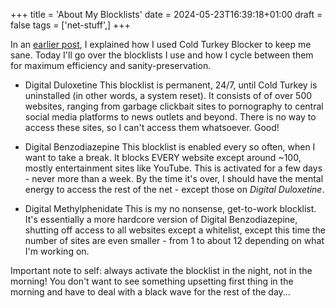 +++
title = 'About My Blocklists'
date = 2024-05-23T16:39:18+01:00
draft = false
tags = ['net-stuff',]
+++

In an [earlier post](../the-internet-is-hell.md), I explained how I used Cold Turkey Blocker to keep me sane. Today I'll go over the blocklists I use and how I cycle between them for maximum efficiency and sanity-preservation.

- Digital Duloxetine
This blocklist is permanent, 24/7, until Cold Turkey is uninstalled (in other words, a system reset). It consists of of over 500 websites, ranging from garbage clickbait sites to pornography to central social media platforms to news outlets and beyond. There is no way to access these sites, so I can't access them whatsoever. Good!

- Digital Benzodiazepine
This blocklist is enabled every so often, when I want to take a break. It blocks EVERY website except around ~100, mostly entertainment sites like YouTube. This is activated for a few days - never more than a week. By the time it's over, I should have the mental energy to access the rest of the net - except those on *Digital Duloxetine*.

- Digital Methylphenidate
This is my no nonsense, get-to-work blocklist. It's essentially a more hardcore version of Digital Benzodiazepine, shutting off access to all websites except a whitelist, except this time the number of sites are even smaller - from 1 to about 12 depending on what I'm working on.

Important note to self: always activate the blocklist in the night, not in the morning! You don't want to see something upsetting first thing in the morning and have to deal with a black wave for the rest of the day...